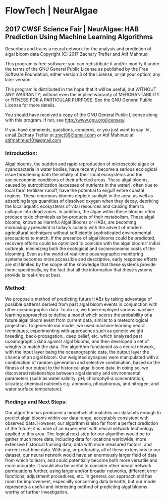 # FlowTech | NeurAlgae
## 2017 CWSF Science Fair | NeurAlgae: HAB Prediction Using Machine Learning Algorithms

Describes and trains a neural network for the analysis and prediction of algal bloom data
Copyright (C) 2017 Zachary Trefler and Atif Mahmud

This program is free software: you can redistribute it and/or modify
it under the terms of the GNU General Public License as published by
the Free Software Foundation, either version 3 of the License, or
(at your option) any later version.

This program is distributed in the hope that it will be useful,
but WITHOUT ANY WARRANTY; without even the implied warranty of
MERCHANTABILITY or FITNESS FOR A PARTICULAR PURPOSE.  See the
GNU General Public License for more details.

You should have received a copy of the GNU General Public License
along with this program.  If not, see <http://www.gnu.org/licenses/>.

If you have comments, questions, concerns, or you just want to say 'hi',
email Zachary Trefler at zmct99@gmail.com or Atif Mahmud at atifmahmud101@gmail.com

### Introduction:
Algal blooms, the sudden and rapid reproduction of microscopic algae or cyanobacteria in water bodies, have recently become a serious ecological issue threatening both the vitality of their local ecosystems and the socioeconomic conditions of their affected areas. These algal blooms, caused by eutrophication (excesses of nutrients in the water), often due to local farm fertilizer runoff, have the potential to engulf entire coastal regions. These enormous blooms deplete sunlight in the area, as well as absorbing large quantities of dissolved oxygen when they decay, depriving the local aquatic ecosystems of vital resources and causing them to collapse into dead zones. In addition, the algae within these blooms often produce toxic chemicals as by-products of their metabolism. These algal blooms, known as Harmful Algal Blooms or HABs, are becoming increasingly prevalent in today's society with the advent of modern agricultural techniques without sufficiently sophisticated environmental precautions to match. If the presence of algal blooms could be predicted, recovery efforts could be optimized to coincide with the algal blooms' initial outbreak, minimizing both the ecological and socioeconomic costs of the blooming. Even as the world of real-time oceanographic monitoring systems becomes more accessible and descriptive, early response efforts are still limited by the scope of the knowledge that these systems provide them; specifically, by the fact that all the information that these systems provide is real-time at best.

### Method:
We propose a method of predicting future HABs by taking advantage of possible patterns derived from past algal bloom events in conjunction with other oceanographic data. To do so, we have employed various machine learning approaches to define a model which scores the probability of a future algal bloom event from current data, similar to a meteorological projection. To generate our model, we used machine-learning neural techniques, experimenting with approaches such as genetic weight breeding, back-propagation., deep belief, etc. which analyzed past oceanographic data against algal blooms, and then developed a set of weights to match the data. The algorithm functioned as a neural network, with the input layer being the oceanographic data, the output layer the chance of an algal bloom. Our weighted synapses were manipulated with a combination of random generation and selective combination, based on the fitness of our output to the historical algal bloom data. In doing so, we discovered relationships between algal density and environmental parameters (such as water salinity; pH; chlorophyll-a concentration; silicates; chemical nutrients e.g. ammonia, phosphorous, and nitrogen; and water surface temperature).

### Findings and Next Steps:
Our algorithm has produced a model which matches our datasets enough to predict algal blooms within our data range, acceptably consistent with observed data. However, our algorithm is also far from a perfect prediction of the future; it is more of an experiment with neural network technology applied to this area. The logical next step for our algorithm would be to gather much more data, including data for locations worldwide, more extensive historical training data, data with more measured factors, and current real-time data. With any, or preferably, all of these extensions to our dataset, our neural network would have an enormously larger field of data from which to learn, and could potentially become both more versatile and more accurate. It would also be useful to consider other neural network permutations further, using larger and/or broader networks, different error functions, adjustment procedures, etc. In general, our approach still has room for improvement, especially concerning data breadth, but our model represents a useful and interesting method of predicting algal blooms worthy of further investigation.
